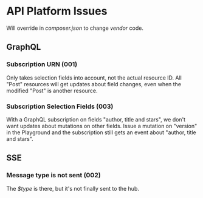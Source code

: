 # API Platform Issues
Will override in _composer.json_ to change _vendor_ code.
## GraphQL
### Subscription URN (001)
Only takes selection fields into account, not the actual resource ID. All "Post" resources will get updates about field changes, even when the modified "Post" is another resource.
### Subscription Selection Fields (003)
With a GraphQL subscription on fields "author, title and stars", we don't want updates about mutations on other fields. Issue a mutation on "version" in the Playground and the subscription still gets an event about "author, title and stars".
## SSE
### Message type is not sent (002)
The _$type_ is there, but it's not finally sent to the hub.
